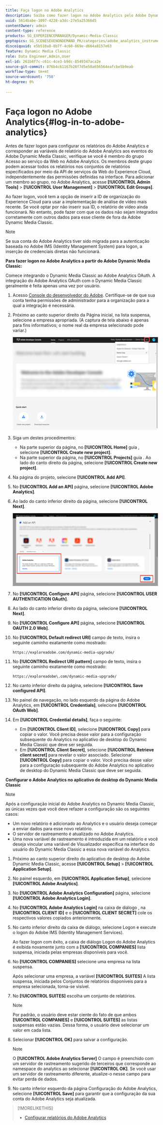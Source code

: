 ```yaml
---
title: Faça logon no Adobe Analytics
description: Saiba como fazer logon no Adobe Analytics pelo Adobe Dynamic Media Classic.
uuid: 5614babe-1097-4228-a3dc-27e5a25366d5
contentOwner: admin
content-type: reference
products: SG_EXPERIENCEMANAGER/Dynamic-Media-Classic
geptopics: SG_SCENESEVENONDEMAND_PK/categories/adobe_analytics_instrumentation_kit
discoiquuid: e5b510a8-8b7f-4c60-869e-d664a8157e63
feature: Dynamic Media Classic
role: Data Engineer,Admin,User
exl-id: 261b8f7c-c61c-4ce3-b9dc-8549347aca2e
source-git-commit: 876b4c61167b28f7d5e50a656564eafcbe5b9eab
workflow-type: tm+mt
source-wordcount: '758'
ht-degree: 0%

---
```


# Faça logon no Adobe Analytics{#log-in-to-adobe-analytics}

Antes de fazer logon para configurar os relatórios do Adobe Analytics e corresponder as variáveis de relatório do Adobe Analytics aos eventos do Adobe Dynamic Media Classic, verifique se você é membro do grupo Acesso ao serviço da Web no Adobe Analytics. Os membros deste grupo podem acessar todos os relatórios nos conjuntos de relatórios especificados por meio da API de serviços da Web do Experience Cloud, independentemente das permissões definidas na interface. Para adicionar um membro ao grupo, no Adobe Analytics, acesse **[!UICONTROL Admin Tools]** > **[!UICONTROL User Management]** > **[!UICONTROL Edit Groups]**.

Ao fazer logon, você tem a opção de inserir a ID de organização do Experience Cloud para usar a implementação de análise de vídeo mais recente. Se você optar por não inserir sua ID, o relatório de vídeo ainda funcionará. No entanto, pode fazer com que os dados não sejam integrados corretamente com outros dados para esse cliente de fora da Adobe Dynamic Media Classic.

>[!NOTE]
>
>Se sua conta do Adobe Analytics tiver sido migrada para a autenticação baseada no Adobe IMS (Identity Management System) para logon, a inserção de credenciais diretas não funcionará.

**Para fazer logon no Adobe Analytics a partir do Adobe Dynamic Media Classic:**

Comece integrando o Dynamic Media Classic ao Adobe Analytics OAuth. A integração do Adobe Analytics OAuth com o Dynamic Media Classic geralmente é feita apenas uma vez por usuário.

1. Acesso [Console do desenvolvedor do Adobe](https://developer.adobe.com/console). Certifique-se de que sua conta tenha permissões de administrador para a organização para a qual a integração é necessária.
1. Próximo ao canto superior direito da Página inicial, na lista suspensa, selecione a empresa apropriada. (A captura de tela abaixo é apenas para fins informativos; o nome real da empresa selecionado pode variar.)

   ![Criar um novo projeto](assets/analytics-oauth1.png)

1. Siga um destes procedimentos:

   * Na parte superior da página, no **[!UICONTROL Home]** guia , selecione **[!UICONTROL Create new project]**.
   * Na parte superior da página, no **[!UICONTROL Projects]** guia . Ao lado do canto direito da página, selecione **[!UICONTROL Create new project]**.

1. Na página do projeto, selecione **[!UICONTROL Add API]**.
1. No **[!UICONTROL Add an API]** página, selecione **[!UICONTROL Adobe Analytics]**.
1. Ao lado do canto inferior direito da página, selecione **[!UICONTROL Next]**.

   ![Adicionar uma API](assets/analytics-oauth2.png)

1. No **[!UICONTROL Configure API]** página, selecione **[!UICONTROL USER AUTHENTICATION OAuth]**.
1. Ao lado do canto inferior direito da página, selecione **[!UICONTROL Next]**.
1. No **[!UICONTROL Configure API]** página, selecione **[!UICONTROL OAUTH 2.0 Web]**.
1. No **[!UICONTROL Default redirect URI]** campo de texto, insira o seguinte caminho exatamente como mostrado:

   `https://exploreadobe.com/dynamic-media-upgrade/`

1. No **[!UICONTROL Redirect URI pattern]** campo de texto, insira o seguinte caminho exatamente como mostrado:

   `https://exploreadobe\.com/dynamic-media-upgrade/`

1. No canto inferior direito da página, selecione **[!UICONTROL Save configured API]**.
1. No painel de navegação, no lado esquerdo da página do Adobe Analytics, em **[!UICONTROL Credentials]**, selecione **[!UICONTROL OAuth Web]**.
1. Em **[!UICONTROL Credential details]**, faça o seguinte:
   * Em **[!UICONTROL Client ID]**, selecione **[!UICONTROL Copy]** para copiar o valor. Você precisa desse valor para a configuração subsequente do Analytics no aplicativo de desktop do Dynamic Media Classic que deve ser seguida.
   * Em **[!UICONTROL Client Secret]**, selecione **[!UICONTROL Retrieve client secret]** para revelar o valor associado. Selecionar **[!UICONTROL Copy]** para copiar o valor. Você precisa desse valor para a configuração subsequente do Adobe Analytics no aplicativo de desktop do Dynamic Media Classic que deve ser seguida.

**Configurar o Adobe Analytics no aplicativo de desktop do Dynamic Media Classic**

>[!NOTE]
>
>Após a configuração inicial do Adobe Analytics no Dynamic Media Classic, as únicas vezes que você deve refazer a configuração são os seguintes casos:
>
>* Um novo relatório é adicionado ao Analytics e o usuário deseja começar a enviar dados para esse novo relatório.
>* O servidor de rastreamento é atualizado no Adobe Analytics.
>* Uma nova variável de rastreamento é introduzida em um relatório e você deseja vincular uma variável de Visualizador específica na interface do usuário do Dynamic Media Classic a essa nova variável do Analytics.

>


1. Próximo ao canto superior direito do aplicativo de desktop do Adobe Dynamic Media Classic, acesse **[!UICONTROL Setup]** > **[!UICONTROL Application Setup]**.
1. No painel esquerdo, em **[!UICONTROL Application Setup]**, selecione **[!UICONTROL Adobe Analytics]**.
1. No **[!UICONTROL Adobe Analytics Configuration]** página, selecione **[!UICONTROL Adobe Analytics Login]**.
1. No **[!UICONTROL Adobe Analytics Login]** na caixa de diálogo , na **[!UICONTROL CLIENT ID]** e o **[!UICONTROL CLIENT SECRET]** cole os respectivos valores copiados anteriormente.
1. No canto inferior direito da caixa de diálogo, selecione Logon e execute o logon do Adobe IMS (Identity Management Services).

   Ao fazer logon com êxito, a caixa de diálogo Logon do Adobe Analytics é exibida novamente junto com a **[!UICONTROL COMPANIES]** lista suspensa, iniciada pelas empresas disponíveis para você.

1. No **[!UICONTROL COMPANIES]** selecione uma empresa na lista suspensa.

   Após selecionar uma empresa, a variável **[!UICONTROL SUITES]** A lista suspensa, iniciada pelos Conjuntos de relatórios disponíveis para a empresa selecionada, torna-se visível.

1. No **[!UICONTROL SUITES]** escolha um conjunto de relatórios.

   >[!NOTE]
   >
   >Por padrão, o usuário deve estar ciente do fato de que ambos **[!UICONTROL COMPANIES]** e **[!UICONTROL SUITES]** as listas suspensas estão vazias. Dessa forma, o usuário deve selecionar um valor em cada lista.

1. Selecionar **[!UICONTROL OK]** para salvar a configuração.

   >[!NOTE]
   >
   >O **[!UICONTROL Adobe Analytics Server]** O campo é preenchido com um servidor de rastreamento sugerido de terceiros que corresponde ao namespace do analytics ao selecionar **[!UICONTROL OK]**. Se você usar um servidor de rastreamento diferente, atualize-o nesse campo para evitar perda de dados.

1. No canto inferior esquerdo da página Configuração do Adobe Analytics, selecione **[!UICONTROL Save]** para garantir que a configuração da sua conta do Adobe Analytics seja atualizada.

>[!MORELIKETHIS]
>
>* [Configurar relatórios do Adobe Analytics](configuring-analytics-reports.md#configuring_adobe_analytics_reports)

